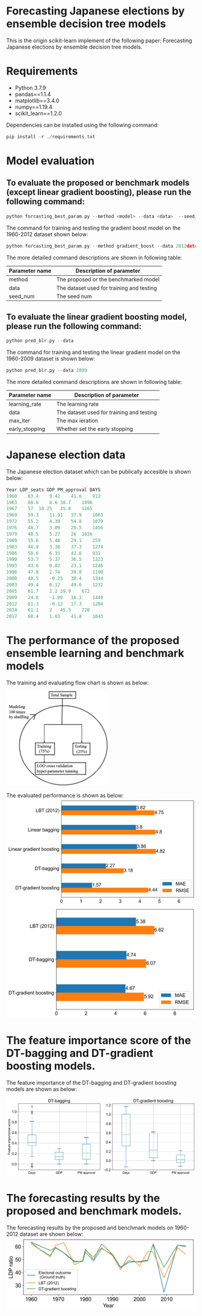 # Forecasting Japanese elections by ensemble decision tree models
This is the origin scikit-learn implement of the following paper: Forecasting Japanese elections by ensemble decision tree models.

# Requirements
- Python 3.7.9
- pandas==1.1.4
- matplotlib==3.4.0
- numpy==1.19.4
- scikit_learn==1.2.0

Dependencies can be installed using the following command:
```c
pip install -r ./requirements.txt
```

# Model evaluation
## To evaluate the proposed or benchmark models (except linear gradient boosting), please run the following command:
```c
python forcasting_best_param.py --method <model> --data <data>  --seed_num <seed num>
```
The command for training and testing the gradient boost model on the 1960-2012 dataset shown below:
```c
python forcasting_best_param.py --method gradient_boost --data 2012data  --seed_num 1
```
The more detailed command descriptions are shown in following table:

|  Parameter name  | Description of parameter                  |
| ---- |-------------------------------------------|
|  method  | The proposed or the benchmarked model     |
|  data  | The dataset used for training and testing |
|  seed_num  | The seed num                              |

## To evaluate the linear gradient boosting model, please run the following command:
```c
python pred_blr.py --data
```
The command for training and testing the linear gradient model on the 1960-2009 dataset is shown below:
```c
python pred_blr.py --data 2009
```
The more detailed command descriptions are shown in following table:

|  Parameter name  | Description of parameter                  |
| ---- |-------------------------------------------|
|  learning_rate  | The learning rate                         |
|  data  | The dataset used for training and testing |
|  max_iter  | The max ieration                          |
|  early_stopping  | Whether set the early stopping            |

# Japanese election data
The Japanese election dataset which can be publically accesible is shown below:
```python
Year LDP_seats GDP PM_approval DAYS
1960	63.4	9.42	41.6	913
1963	60.6	8.6	38.7	1096
1967	57	10.25	25.8	1165
1969	59.3	11.91	37.9	1063
1972	55.2	4.39	54.8	1079
1976	48.7	3.09	29.5	1456
1979	48.5	5.27	26	1036
1980	55.6	5.48	29.1	259
1983	48.9	3.38	37.3	1274
1986	58.6	6.33	42.6	931
1990	53.7	5.37	36.5	1323
1993	43.6	0.82	23.1	1246
1996	47.8	2.74	39.8	1190
2000	48.5	-0.25	30.4	1344
2003	49.4	0.12	49.6	1232
2005	61.7	2.2	39.9	672
2009	24.8	-1.09	16.3	1449
2012	61.3	-0.12	17.3	1204
2014	61.1	2	45.5	728
2017	60.4	1.03	41.8	1043
```

# The performance of the proposed ensemble learning and benchmark models 

The training and evaluating flow chart is shown as below:

![](result/flowchart.jpg)

The evaluated performance is shown as below:
![](result/bar_el_dt_a.png)
![](result/bar_el_lr.png)

# The feature importance score of the DT-bagging and DT-gradient boosting models.

The feature importance of the DT-bagging and DT-gradient boosting models are shown as below:

![](result/feature_importance.png)

# The forecasting results by the proposed and benchmark models.
The forecasting results by the proposed and benchmark models on 1960-2012 dataset are shown below:
![](result/gd_pred.png)


 
